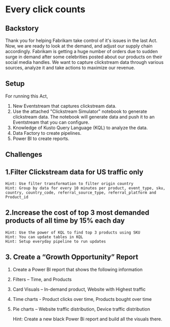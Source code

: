 # Every click counts

## Backstory
Thank you for helping Fabrikam take control of it's issues in the last Act. Now, we are ready to look at the demand, and adjust our supply chain accordingly. Fabrikam is getting a huge number of orders due to sudden surge in demand after some celebrities posted about our products on their social media handles. We want to capture clickstream data through various sources, analyze it and take actions to maximize our revenue.

## Setup
For running this Act, 
1. New Eventstream that captures clickstream data.
2. Use the attached "Clickstream Simulator" notebook to generate clickstream data. The notebook will generate data and push it to an Eventstream that you can configure.
3. Knowledge of Kusto Query Language (KQL) to analyze the data.
4. Data Factory to create pipelines.
5. Power BI to create reports.

## Challenges 

<!--
## Create schema registry for Clickstream data using below details
    Hint: Use Event Schema set and create columns as below
    event_id string, timestamp string, event_type string, user_id string, session_id string, sku string, country string,
    country_code string, client_info dynamic, click_path dynamic, referral_source_type string, referral_platform string, product_id string
    Hint: Make sure to associate the schema set to Eventstream custom endpoint
-->

## 1.Filter Clickstream data for US traffic only
<!-- Hint:  Make sure to associate Schema to the stream. -->
    Hint: Use filter transformation to filter origin country
    Hint: Group by data for every 10 minutes per product, event_type, sku, country, country_code, referral_source_type, referral_platform and Product_id 

## 2.Increase the cost of top 3 most demanded products of all time by 15% each day
    Hint: Use the power of KQL to find top 3 products using SKU
    Hint: You can update tables in KQL
    Hint: Setup everyday pipeline to run updates

## 3. Create a “Growth Opportunity” Report
1. Create a Power BI report that shows the following information
2. Filters – Time, and Products
3. Card Visuals – In-demand product, Website with Highest traffic
4. Time charts - Product clicks over time, Products bought over time
5. Pie charts – Website traffic distribution, Device traffic distribution

    Hint: Create a new black Power Bi report and build all the visuals there.
